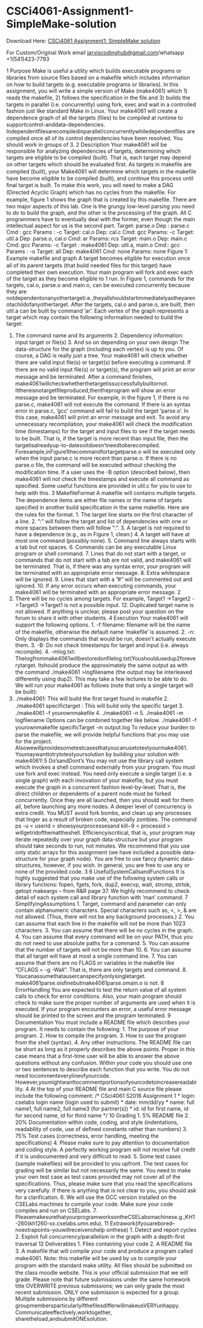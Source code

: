 # CSCi4061-Assignment1-SimpleMake-solution

Download Here: [CSCi4061 Assignment1: SimpleMake solution](https://jarviscodinghub.com/assignment/csci4061-assignment1-simplemake-solution/)

For Custom/Original Work email jarviscodinghub@gmail.com/whatsapp +1(541)423-7793

1 Purpose Make is useful a utility which builds executable programs or libraries from source ﬁles based on a makeﬁle which includes information on how to build targets (e.g. executable programs or libraries). In this assignment, you will write a simple version of Make (make4061) which 1) reads the makeﬁle, 2) follows the speciﬁcation in the ﬁle and 3) builds the targets in parallel (i.e. concurrently) using fork, exec and wait in a controlled fashion just like standard Make in Linux. Your make4061 will create a dependence graph of all the targets (ﬁles) to be compiled at runtime to supportcontrol-anddata-dependencies. Independentﬁlesarecompiledinparallel/concurrentlywhiledependentﬁles are compiled once all of its control dependencies have been resolved. You should work in groups of 3.
2 Description Your make4061 will be responsible for analyzing dependencies of targets, determining which targets are eligible to be compiled (built). That is, each target may depend on other targets which should be evaluated ﬁrst. As targets in makeﬁle are compiled (built), your Make4061 will determine which targets in the makeﬁle have become eligible to be compiled (built), and continue this process until ﬁnal target is built. To make this work, you will need to make a DAG (Directed Acyclic Graph) which has no cycles from the makeﬁle. For example, ﬁgure 1 shows the graph that is created by this makeﬁle. There are two major aspects of this lab. One is the grungy low-level parsing you need to do to build the graph, and the other is the processing of the graph. All C programmers have to eventually deal with the former, even though the main intellectual aspect for us is the second part.
Target: parse.o
Dep : parse.c Cmd : gcc Params : -c
Target: cal.o
Dep: cal.c Cmd: gcc Params: -c
Target: util.a
Dep: parse.o, cal.o Cmd: ar Params: rcs
Target: main.o
Dep: main.c Cmd: gcc Params: -c
Target : make4061 Dep: util.a, main.o Cmd:: gcc Params : -o
Target: all
Dep: make4061 Cmd: none Params: none
Figure 1: Example makeﬁle and graph
A target becomes eligible for execution once all of its parent targets (that build needed ﬁles for this target) have completed their own execution. Your main program will fork and exec each of the target as they become eligible to
1
run. In Figure 1, commands for the targets, cal.o, parse.o and main.o, can be executed concurrently because they are notdependentonanyothertargeti.e.,theyallshouldstartimmediatelyastheyarenotachildofanyothertarget. After the targets, cal.o and parse.o, are built, then util.a can be built by command ’ar’. Each vertex of the graph represents a target which may contain the following information needed to build the target:
1. The command name and its arguments 2. Dependency information: input target or ﬁle(s) 3. And so on depending on your own design
The data-structure for the graph (including each vertex) is up to you. Of course, a DAG is really just a tree. Your make4061 will check whether there are valid input ﬁle(s) or target(s) before executing a command. If there are no valid input ﬁle(s) or target(s), the program will print an error message and be terminated. After a command ﬁnishes, make4061willcheckwhetherthetargetissuccessfullybuiltornot. Itthereisnotargetﬁleproduced,thentheprogram will show an error message and be terminated. For example, in the ﬁgure 1, if there is no parse.c, make4061 will not execute the command. If there is an syntax error in parse.c, ’gcc’ command will fail to build the target ’parse.o’. In this case, make4061 will print an error message and exit.
To avoid any unnecessary recompilation, your make4061 will check the modiﬁcation time (timestamps) for the target and input ﬁles to see if the target needs to be built. That is, if the target is more recent than input ﬁle, then the targetisalreadyup-to-datesoitdoesn’tneedtoberecompiled. Forexample,inFigure1thecommandfortargetparse.o will be executed only when the input parse.c is more recent than parse.o. If there is no parse.o ﬁle, the command will be executed without checking the modiﬁcation time. If a user uses the -B option (described below), then make4061 will not check the timestamps and execute all command as speciﬁed. Some useful functions are provided in util.c for you to use to help with this.
3 MakeﬁleFormat A makeﬁle will contains multiple targets. The dependence items are either ﬁle names or the name of targets speciﬁed in another build speciﬁcation in the same makeﬁle. Here are the rules for the format. 1. The target line starts on the ﬁrst character of a line. 2. ”:” will follow the target and list of dependencies with one or more spaces between them will follow ”:”. 3. A target is not required to have a dependence (e.g., as in Figure 1, clean:) 4. A target will have at most one command (possibly none). 5. Command line always starts with a tab but not spaces. 6. Commands can be any executable Linux program or shell command. 7. Lines that do not start with a target, or commands that do not start with a tab are not valid, and make4061 will be terminated. That is, if there was any syntax error, your program will be terminated with an appropriate error message. 8. Extra whitespace will be ignored. 9. Lines that start with a ”#” will be commented out and ignored. 10. If any error occurs when executing commands, your make4061 will be terminated with an appropriate error message.
2
11. There will be no cycles among targets. For example, Target1 ->Target2 ->Target3 ->Target1 is not a possible input. 12. Duplicated target name is not allowed. If anything is unclear, please post your question on the forum to share it with other students.
4 Execution Your make4061 will support the following options. 1. -f ﬁlename: ﬁlename will be the name of the makeﬁle, otherwise the default name ’makeﬁle’ is assumed. 2. -n: Only displays the commands that would be run, doesn’t actually execute them. 3. -B: Do not check timestamps for target and input (i.e. always recompile). 4. -mlog.txt: Thelogfrommake4061willbestoredonﬁlelog.txt(Youshouldusedup2foreverytarget. Itshould produce the approximately the same output as with the command ./make4061 >logﬁlename (the output may be interleaved differently using dup2). This may take a few lectures to be able to do. We will run your make4061 as follows (note that only a single target will be built):
1. ./make4061: This will build the ﬁrst target found in makeﬁle 2. ./make4061 speciﬁctarget : This will build only the speciﬁc target 3. ./make4061 -f yourownmakeﬁle 4. ./make4061 -n 5. ./make4061 -m logﬁlename
Options can be combined together like below.
./make4061 -f yourownmakeﬁle speciﬁcTarget -m output.log
To reduce your burden to parse the makeﬁle, we will provide helpful functions that you may use for the project. Alsowewillprovidesometestcasesthatyoucanusetotestyourmake4061. Youmaywanttotrytotestyoursolution by building your solution with make4061!
5 Do’sandDont’s You may not use the library call system which invokes a shell command externally from your program. You must use fork and exec instead. You need only execute a single target (i.e. a single graph) with each invovation of your makeﬁle, but you must execute the graph in a concurrent fashion level-by-level. That is, the direct children or dependents of a parent node must be forked concurrently. Once they are all launched, then you should wait for them all, before launching any more nodes. A deeper level of concurrency is extra credit. You MUST avoid fork bombs, and clean up any processes that linger as a result of broken code, especially zombies. The command ps -u < userid > showsyourprocessesand kill−9 < processid > willgetridofthemattheshell. Efﬁciencyiscritical, that is, your program may iterate repeatedly over your graph data-structure but your program should take seconds to run, not minutes. We recommend that you use only static arrays for this assignment (we have included a possible data-structure for your graph node). You are free to use fancy dynamic data-structures, however, if you wish. In general, you are free to use any or none of the provided code.
3
6 UsefulSystemCallsandFunctions It is highly suggested that you make use of the following system calls or library functions:
fopen, fgets, fork, dup2, execvp, wait, strcmp, strtok, getopt makeargv – from R&R page 37. We highly recommend to check detail of each system call and library function with ’man’ command.
7 SimplifyingAssumptions 1. Target, command and parameter can only contain alphanumeric characters. Special characters such as\, <, >, & are not allowed. (Thus, there will not be any background processes.) 2. You can assume that each line in the makeﬁle will not be more than 1023 characters. 3. You can assume that there will be no cycles in the graph. 4. You can assume that every command will be on your PATH, thus you do not need to use absolute paths for a command. 5. You can assume that the number of targets will not be more than 10. 6. You can assume that all target will have at most a single command line. 7. You can assume that there are no FLAGS or variables in the makeﬁle like ”CFLAGS = -g -Wall”. That is, there are only targets and command. 8. Youcanassumethatausercanspecifyonlysingletarget. make4061parse.oisﬁnebutmake4061parse.omain.o is not.
8 ErrorHandling You are expected to test the return value of all system calls to check for error conditions. Also, your main program should check to make sure the proper number of arguments are used when it is executed. If your program encounters an error, a useful error message should be printed to the screen and the program terminated.
9 Documentation You must include a README ﬁle which describes your program. It needs to contain the following: 1. The purpose of your program. 2. How to compile the program. 3. How to use the program from the shell (syntax). 4. Any other instructions. The README ﬁle can be short as long as it properly describes the above points. Proper in this case means that a ﬁrst-time user will be able to answer the above questions without any confusion.
Within your code you should use one or two sentences to describe each function that you write. You do not need tocommenteverylineofyourcode. However,youmightwanttocommentportionsofyourcodetoincreasereadability.
4
At the top of your README ﬁle and main C source ﬁle please include the following comment: /* CSci4061 S2016 Assignment 1 * login: cselabs login name (login used to submit) * date: mm/dd/yy * name: full name1, full name2, full name3 (for partner(s)) * id: id for first name, id for second name, id for third name */
10 Grading 1. 5% README ﬁle 2. 20% Documentation within code, coding, and style (indentations, readability of code, use of deﬁned constants rather than numbers) 3. 75% Test cases (correctness, error handling, meeting the speciﬁcations) 4. Please make sure to pay attention to documentation and coding style. A perfectly working program will not receive full credit if it is undocumented and very difﬁcult to read. 5. Some test cases (sample makeﬁles) will be provided to you upfront. The test cases for grading will be similar but not necessarily the same. You need to make your own test case as test cases provided may not cover all of the speciﬁcations. Thus, please make sure that you read the speciﬁcations very carefully. If there is anything that is not clear to you, you should ask for a clariﬁcation. 6. We will use the GCC version installed on the CSELabs machines to compile your code. Make sure your code compiles and run on CSELabs. 7. PleasemakesurethatyourprogramworksontheCSELabsmachinese.g.,KH1-260(kh1260-xx.cselabs.umn.edu).
11 Extrawork(ifyouarebored–noextrapoints–youwillreceivenohelp onthese) 1. Detect and report cycles 2. Exploit full concurrency/parallelism in the graph with a depth-ﬁrst traversal
12 Deliverables 1. Files containing your code 2. A README ﬁle 3. A makeﬁle that will compile your code and produce a program called make4061. Note: this makeﬁle will be used by us to compile your program with the standard make utility.
All ﬁles should be submitted on the class moodle website. This is your ofﬁcial submission that we will grade. Please note that future submissions under the same homework title OVERWRITE previous submissions; we can only grade the most recent submission. ONLY one submission is expected for a group. Multiple submissions by different groupmembersparticularlyiftheﬁlesdifferwillmakeusVERYunhappy. Communicateeffectively,worktogether, sharetheload,andsubmitONEsolution.
